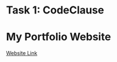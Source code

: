 # Task 1: CodeClause
# My Portfolio Website
[Website Link](https://ananya-kannan.github.io/CodeClause_Portfolio_Website/)

